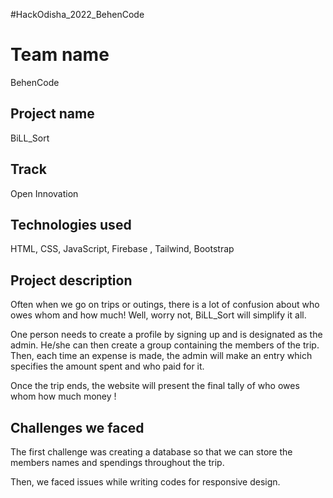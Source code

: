 #HackOdisha_2022_BehenCode

<span><h1>Team name</h1> <p>BehenCode</p></span>
<span><h2>Project name</h2> <p>BiLL_Sort</p></span>
<span><h2>Track</h2> <p>Open Innovation</p></span>
<span><h2>Technologies used</h2> <p>HTML, CSS, JavaScript, Firebase , Tailwind, Bootstrap</p></span>

<span><h2>Project description</h2> 
    <p>Often when we go on trips or outings, there is a lot of confusion about who owes whom and how much! Well, worry not, BiLL_Sort will simplify it all. </p>
     <p>One person needs to create a profile by signing up and is designated as the admin. He/she can then create a group containing the members of the trip. Then, each time an expense is made, the admin will make an entry which specifies the amount spent and who paid for it. </p>
    <p>Once the trip ends, the website will present the final tally of who owes whom how much money ! </p>
     
</span>

<span><h2>Challenges we faced</h2>
     <p>The first challenge was creating a database so that we can store the members names and spendings throughout the trip. </p>
     <p>Then, we faced issues while writing codes for responsive design. </p>
</span>

